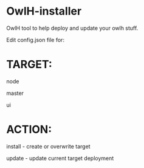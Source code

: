 # OwlH-installer
OwlH tool to help deploy and update your owlh stuff.


Edit config.json file for: 

# TARGET: 
node

master

ui

# ACTION: 
install - create or overwrite target

update - update current target deployment 
